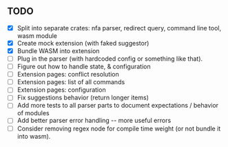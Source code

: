 ## TODO

- [x] Split into separate crates: nfa parser, redirect query, command line tool, wasm module
- [x] Create mock extension (with faked suggestor)
- [x] Bundle WASM into extension
- [ ] Plug in the parser (with hardcoded config or something like that).
- [ ] Figure out how to handle state, & configuration
- [ ] Extension pages: conflict resolution
- [ ] Extension pages: list of all commands
- [ ] Extension pages: configuration
- [ ] Fix suggestions behavior (return longer items)
- [ ] Add more tests to all parser parts to document expectations / behavior of modules
- [ ] Add better parser error handling -- more useful errors
- [ ] Consider removing regex node for compile time weight (or not bundle it into wasm).
